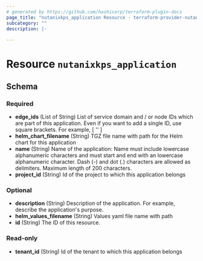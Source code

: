 ```yaml
---
# generated by https://github.com/hashicorp/terraform-plugin-docs
page_title: "nutanixkps_application Resource - terraform-provider-nutanixkps"
subcategory: ""
description: |-
  
---
```


# Resource `nutanixkps_application`





<!-- schema generated by tfplugindocs -->
## Schema

### Required

- **edge_ids** (List of String) List of service domain and / or node IDs which are part of this application. 
				Even if you want to add a single ID, use square brackets. For example, [ '<svc domain id>' ]
- **helm_chart_filename** (String) TGZ file name with path for the Helm chart for this application
- **name** (String) Name of the application:
				Name must include lowercase alphanumeric characters and must start and end with an lowercase alphanumeric character.
				Dash (-) and dot (.) characters are allowed as delimiters. Maximum length of 200 characters.
- **project_id** (String) Id of the project to which this application belongs

### Optional

- **description** (String) Description of the application. For example, describe the application's purpose.
- **helm_values_filename** (String) Values yaml file name with path
- **id** (String) The ID of this resource.

### Read-only

- **tenant_id** (String) Id of the tenant to which this application belongs


